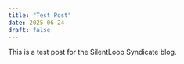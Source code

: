 ```yaml
---
title: "Test Post"
date: 2025-06-24
draft: false
---
```


This is a test post for the SilentLoop Syndicate blog.

